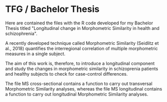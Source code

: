 # TFG / Bachelor Thesis
Here are contained the files with the R code developed for my Bachelor Thesis titled "Longitudinal change in Morphometric Similarity in health and schizophrenia".

A recently developed technique called Morphometric Similarity (Seidlitz et al., 2018) quantifies the interregional correlation of multiple morphometric measures in a single subject. 

The aim of this work is, therefore, to introduce a longitudinal component and study the changes in morphometric similarity in schizoprenia patients and healthy subjects to check for case-control differences.

The file MS cross-sectional contains a function to carry out transversal Morphometric Similarity analyses, whereas the file MS longitudinal contains a function to carry out longitudinal Morphometric Similarity analyses.
